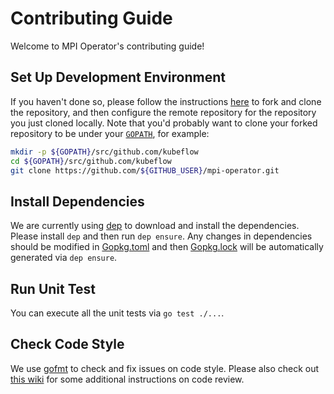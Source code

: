 # Contributing Guide

Welcome to MPI Operator's contributing guide!

## Set Up Development Environment

If you haven't done so, please follow the instructions [here](https://help.github.com/en/github/getting-started-with-github/fork-a-repo) to fork and clone the repository, and then configure the remote repository for the repository you just cloned locally. Note that you'd probably want to clone your forked repository to be under your [`GOPATH`](https://github.com/golang/go/wiki/GOPATH), for example:

```bash
mkdir -p ${GOPATH}/src/github.com/kubeflow
cd ${GOPATH}/src/github.com/kubeflow
git clone https://github.com/${GITHUB_USER}/mpi-operator.git
```

## Install Dependencies

We are currently using [dep](https://github.com/golang/dep) to download and install the dependencies. Please install `dep` and then run `dep ensure`. Any changes in dependencies should be modified in [Gopkg.toml](https://github.com/kubeflow/mpi-operator/blob/master/Gopkg.toml) and then [Gopkg.lock](https://github.com/kubeflow/mpi-operator/blob/master/Gopkg.lock) will be automatically generated via `dep ensure`.

## Run Unit Test

You can execute all the unit tests via `go test ./...`.

## Check Code Style

We use [gofmt](https://golang.org/cmd/gofmt/) to check and fix issues on code style. Please also check out [this wiki](https://github.com/golang/go/wiki/CodeReviewComments) for some additional instructions on code review.
